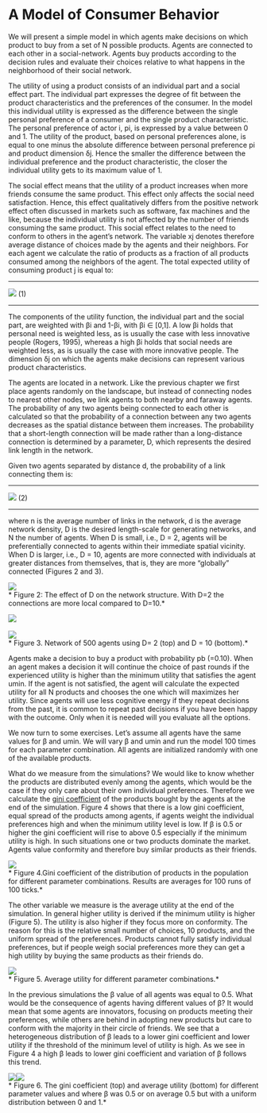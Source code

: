 # A Model of Consumer Behavior
We will present a simple model in which agents make decisions on which product to buy from a set of N possible products. Agents are connected to each other in a social-network. Agents buy products according to the decision rules and evaluate their choices relative to what happens in the neighborhood of their social network.

The utility of using a product consists of an individual part and a social effect part. The individual part expresses the degree of fit between the product characteristics and the preferences of the consumer. In the model this individual utility is expressed as the difference between the single personal preference of a consumer and the single product characteristic. The personal preference of actor i, pi, is expressed by a value between 0 and 1. The utility of the product, based on personal preferences alone, is equal to one minus the absolute difference between personal preference pi and product dimension δj. Hence the smaller the difference between the individual preference and the product characteristic, the closer the individual utility gets to its maximum value of 1.

The social effect means that the utility of a product increases when more friends consume the same product. This effect only affects the social need satisfaction. Hence, this effect qualitatively differs from the positive network effect often discussed in markets such as software, fax machines and the like, because the individual utility is not affected by the number of friends consuming the same product. This social effect relates to the need to conform to others in the agent’s network. The variable xj denotes therefore average distance of choices made by the agents and their neighbors. For each agent we calculate the ratio of products as a fraction of all products consumed among the neighbors of the agent. The total expected utility of consuming product j is equal to:

___
![](https://raw.githubusercontent.com/comses/intro-to-abm/master/assets/images/eq14-1.png)
	    (1)
___
The components of the utility function, the individual part and the social part, are weighted with βi and 1-βi, with βi ∈ [0,1]. A low βi holds that personal need is weighted less, as is usually the case with less innovative people (Rogers, 1995), whereas a high βi holds that social needs are weighted less, as is usually the case with more innovative people. The dimension δj on which the agents make decisions can represent various product characteristics.

The agents are located in a network. Like the previous chapter we first place agents randomly on the landscape, but instead of connecting nodes to nearest other nodes, we link agents to both nearby and faraway agents. The probability of any two agents being connected to each other is calculated so that the probability of a connection between any two agents decreases as the spatial distance between them increases. The probability that a short-length connection will be made rather than a long-distance connection is determined by a parameter, D, which represents the desired link length in the network.

Given two agents separated by distance d, the probability of a link connecting them is:
___
![](https://raw.githubusercontent.com/comses/intro-to-abm/master/assets/images/eq14-2.png) (2)
___
where n is the average number of links in the network, d is the average network density, D is the desired length-scale for generating networks, and N the number of agents. When D is small, i.e., D = 2, agents will be preferentially connected to agents within their immediate spatial vicinity. When D is larger, i.e., D = 10, agents are more connected with individuals at greater distances from themselves, that is, they are more “globally” connected (Figures 2 and 3).

![](https://raw.githubusercontent.com/comses/intro-to-abm/master/assets/images/Ch_14_Fig_2.png)<br>*
Figure 2: The effect of D on the network structure. With D=2 the connections are more local compared to D=10.*

![](https://raw.githubusercontent.com/comses/intro-to-abm/master/assets/images/Ch_14_Fig_3a.png)<br><br>![](https://raw.githubusercontent.com/comses/intro-to-abm/master/assets/images/Ch_14_Fig_3b.png)<br>*
Figure 3. Network of 500 agents using D= 2 (top) and D = 10 (bottom).*

Agents make a decision to buy a product with probability pb (=0.10). When an agent makes a decision it will continue the choice of past rounds if the experienced utility is higher than the minimum utility that satisfies the agent umin. If the agent is not satisfied, the agent will calculate the expected utility for all N products and chooses the one which will maximizes her utility. Since agents will use less cognitive energy if they repeat decisions from the past, it is common to repeat past decisions if you have been happy with the outcome. Only when it is needed will you evaluate all the options.

We now turn to some exercises. Let’s assume all agents have the same values for β and umin. We will vary β and umin and run the model 100 times for each parameter combination. All agents are initialized randomly with one of the available products.

What do we measure from the simulations? We would like to know whether the products are distributed evenly among the agents, which would be the case if they only care about their own individual preferences. Therefore we calculate the [gini coefficient](http://en.wikipedia.org/wiki/Gini_coefficient) of the products bought by the agents at the end of the simulation. Figure 4 shows that there is a low gini coefficient, equal spread of the products among agents, if agents weight the individual preferences high and when the minimum utility level is low. If β is 0.5 or higher the gini coefficient will rise to above 0.5 especially if the minimum utility is high. In such situations one or two products dominate the market. Agents value conformity and therefore buy similar products as their friends.

![](https://raw.githubusercontent.com/comses/intro-to-abm/master/assets/images/Ch_14_Fig_4.png)<br>*
Figure 4.Gini coefficient of the distribution of products in the population for different parameter combinations. Results are averages for 100 runs of 100 ticks.*

The other variable we measure is the average utility at the end of the simulation. In general higher utility is derived if the minimum utility is higher (Figure 5). The utility is also higher if they focus more on conformity. The reason for this is the relative small number of choices, 10 products, and the uniform spread of the preferences. Products cannot fully satisfy individual preferences, but if people weigh social preferences more they can get a high utility by buying the same products as their friends do.

![](https://raw.githubusercontent.com/comses/intro-to-abm/master/assets/images/Ch_14_Fig_5.png)<br>*
Figure 5. Average utility for different parameter combinations.*

In the previous simulations the β value of all agents was equal to 0.5. What would be the consequence of agents having different values of β? It would mean that some agents are innovators, focusing on products meeting their preferences, while others are behind in adopting new products but care to conform with the majority in their circle of friends. We see that a heterogeneous distribution of β leads to a lower gini coefficient and lower utility if the threshold of the minimum level of utility is high. As we see in Figure 4 a high β leads to lower gini coefficient and variation of β follows this trend.

![](https://raw.githubusercontent.com/comses/intro-to-abm/master/assets/images/Ch_14_Fig_6a.png)![](https://raw.githubusercontent.com/comses/intro-to-abm/master/assets/images/Ch_14_Fig_6b.png)<br>*
Figure 6. The gini coefficient (top) and average utility (bottom) for different parameter values and where β was 0.5 or on average 0.5 but with a uniform distribution between 0 and 1.*



